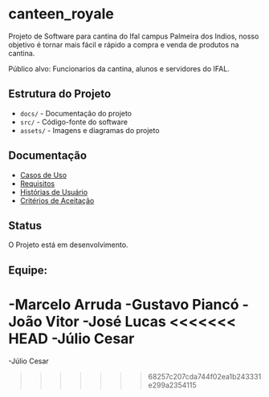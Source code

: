 # canteen_royale
Projeto de Software para cantina do Ifal campus Palmeira dos Indios, nosso objetivo é tornar mais fácil e rápido a compra e venda de produtos na cantina.

Público alvo: Funcionarios da cantina, alunos e servidores do IFAL.

## Estrutura do Projeto
- `docs/` - Documentação do projeto
- `src/` - Código-fonte do software
- `assets/` - Imagens e diagramas do projeto

## Documentação
- [Casos de Uso](docs/casos_de_uso.md)
- [Requisitos](docs/requisitos.md)
- [Histórias de Usuário](docs/historias_usuario.md)
- [Critérios de Aceitação](docs/criterios_aceitacao.md)

## Status
O Projeto está em desenvolvimento.

## Equipe:
-Marcelo Arruda
-Gustavo Piancó
-João Vitor
-José Lucas
<<<<<<< HEAD
-Júlio Cesar
=======
-Júlio Cesar
>>>>>>> 68257c207cda744f02ea1b243331e299a2354115
